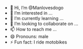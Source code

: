- 👋 Hi, I’m @Manlovesdogo
- 👀 I’m interested in ...
- 🌱 I’m currently learning ...
- 💞️ I’m looking to collaborate on ...
- 📫 How to reach me ...
- 😄 Pronouns: male
- ⚡ Fun fact: I ride motobikes

<!---
Manlovesdogo/Manlovesdogo is a ✨ special ✨ repository because its `README.md` (this file) appears on your GitHub profile.
You can click the Preview link to take a look at your changes.
--->
